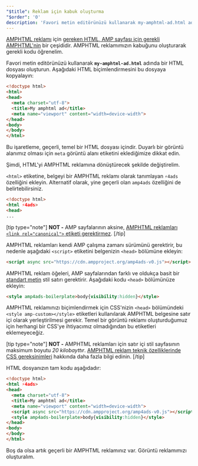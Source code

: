 ```yaml
---
"$title": Reklam için kabuk oluşturma
"$order": '0'
description: 'Favori metin editörünüzü kullanarak my-amphtml-ad.html adında bir HTML dosyası oluşturun. Aşağıdaki HTML biçimlendirmesini bu dosyaya kopyalayın: ...'
---
```


[AMPHTML reklamı](../../../../documentation/guides-and-tutorials/learn/a4a_spec.md) için [gereken HTML, AMP sayfası için gerekli AMPHTML'nin](../../../../documentation/guides-and-tutorials/learn/spec/amphtml.md) bir çeşididir. AMPHTML reklamımızın kabuğunu oluşturarak gerekli kodu öğrenelim.

Favori metin editörünüzü kullanarak **`my-amphtml-ad.html`** adında bir HTML dosyası oluşturun. Aşağıdaki HTML biçimlendirmesini bu dosyaya kopyalayın:

```html
<!doctype html>
<html>
<head>
  <meta charset="utf-8">
  <title>My amphtml ad</title>
  <meta name="viewport" content="width=device-width">
</head>
<body>
</body>
</html>
```

Bu işaretleme, geçerli, temel bir HTML dosyası içindir. <a>Duyarlı bir görüntü alanımız</a> olması için <code>meta</code> görüntü alanı etiketini eklediğimize dikkat edin.

Şimdi, HTML'yi AMPHTML reklamına dönüştürecek şekilde değiştirelim.

`<html>` etiketine, belgeyi bir AMPHTML reklamı olarak tanımlayan `⚡4ads` özelliğini ekleyin. Alternatif olarak, yine geçerli olan `amp4ads` özelliğini de belirtebilirsiniz.

```html
<!doctype html>
<html ⚡4ads>
<head>
...
```

[tip type="note"] **NOT -** AMP sayfalarının aksine, [AMPHTML reklamları `<link rel="canonical">` etiketi gerektirmez](../../../../documentation/guides-and-tutorials/learn/a4a_spec.md#amphtml-ad-format-rules). [/tip]

AMPHTML reklamları kendi AMP çalışma zamanı sürümünü gerektirir, bu nedenle aşağıdaki `<script>` etiketini belgenizin `<head>` bölümüne ekleyin:

```html
<script async src="https://cdn.ampproject.org/amp4ads-v0.js"></script>
```

AMPHTML reklam öğeleri, AMP sayfalarından farklı ve oldukça basit bir [standart metin](../../../../documentation/guides-and-tutorials/learn/a4a_spec.md#boilerplate) stil satırı gerektirir. Aşağıdaki kodu `<head>` bölümünüze ekleyin:

```html
<style amp4ads-boilerplate>body{visibility:hidden}</style>
```

AMPHTML reklamınızı biçimlendirmek için CSS'nizin `<head>` bölümündeki `<style amp-custom></style>` etiketleri kullanılarak AMPHTML belgesine satır içi olarak yerleştirilmesi gerekir. Temel bir görüntü reklamı oluşturduğumuz için herhangi bir CSS'ye ihtiyacımız olmadığından bu etiketleri eklemeyeceğiz.

[tip type="note"] **NOT -** AMPHTML reklamları için satır içi stil sayfasının maksimum boyutu *20 kilobayttır*. [AMPHTML reklam teknik özelliklerinde CSS gereksinimleri](../../../../documentation/guides-and-tutorials/learn/a4a_spec.md#css) hakkında daha fazla bilgi edinin. [/tip]

HTML dosyanızın tam kodu aşağıdadır:

```html
<!doctype html>
<html ⚡4ads>
<head>
  <meta charset="utf-8">
  <title>My amphtml ad</title>
  <meta name="viewport" content="width=device-width">
  <script async src="https://cdn.ampproject.org/amp4ads-v0.js"></script>
  <style amp4ads-boilerplate>body{visibility:hidden}</style>
</head>
<body>
</body>
</html>
```

Boş da olsa artık geçerli bir AMPHTML reklamınız var. Görüntü reklamımızı oluşturalım.
